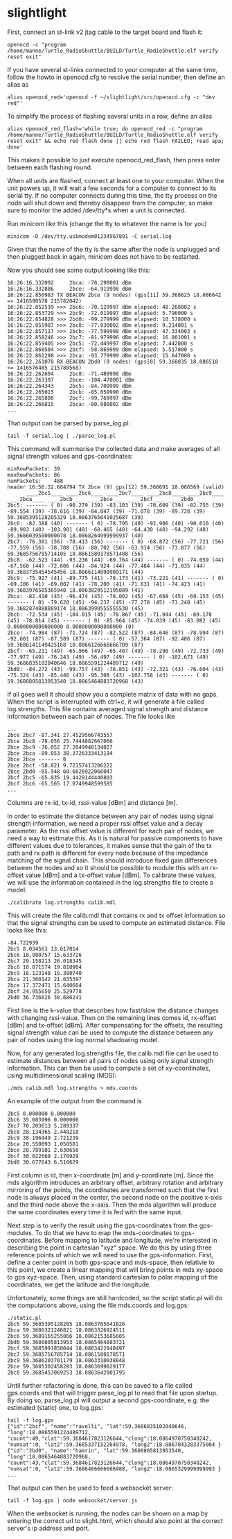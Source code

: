 # slightlight

First, connect an st-link v2 jtag cable to the target board and flash it:
```
openocd -c "program /home/manne/Turtle_RadioShuttle/BUILD/Turtle_RadioShuttle.elf verify reset exit"
```

If you have several st-links connected to your computer at the same time,
follow the howto in openocd.cfg to resolve the serial number, then define an alias as
```
alias openocd_red='openocd -f ~/slightlight/src/openocd.cfg -c "dev red"'
```

To simplify the process of flashing several units in a row, define an alias
```
alias openocd_red_flash='while true; do openocd_red -c "program /home/manne/Turtle_RadioShuttle/BUILD/Turtle_RadioShuttle.elf verify reset exit" && echo red flash done || echo red flash FAILED; read apa; done'
```

This makes it possible to just execute openocd_red_flash, then press enter
between each flashing round.

When all units are flashed, connect at least one to your computer. When the
unit powers up, it will wait a few seconds for a computer to connect to its
serial tty. If no computer connects during this time, the tty process on the
node will shut down and thereby disappear from the computer, so make sure to
monitor the added /dev/tty*s when a unit is connected.

Run minicom like this (change the tty to whatever the name is for you)
```
minicom -D /dev/tty.usbmodem01234567891 -C serial.log
```

Given that the name of the tty is the same after the node is unplugged and then
plugged back in again, minicom does not have to be restarted.


Now you should see some output looking like this:
```
16:26:16.332092     2bca: -78.290001 dBm
16:26:16.332886     2bce: -64.919998 dBm
16:26:22.850983 TX BEACON 2bce (9 nodes) (gps[11] 59.368625 18.086642 => 1416590578 215782042)
16:26:22.852539 >>> 2bc6: -70.129997 dBm elapsed: 48.268002 s
16:26:22.853729 >>> 2bc9: -72.019997 dBm elapsed: 5.796000 s
16:26:22.854828 >>> 2bd0: -99.279999 dBm elapsed: 10.578000 s
16:26:22.855987 >>> 2bc8: -77.830002 dBm elapsed: 9.214001 s
16:26:22.857117 >>> 2bcb: -77.599998 dBm elapsed: 47.334003 s
16:26:22.858246 >>> 2bc7: -81.979996 dBm elapsed: 16.001001 s
16:26:22.859405 >>> 2bc5: -72.449997 dBm elapsed: 7.442000 s
16:26:22.860504 >>> 2bcf: -58.869999 dBm elapsed: 5.517000 s
16:26:22.861298 >>> 2bca: -93.779999 dBm elapsed: 15.647000 s
16:26:22.261078 RX BEACON 2bd0 (9 nodes) (gps[0] 59.368035 18.086518 <= 1416576485 215780568)
16:26:22.262604     2bc8: -71.489998 dBm
16:26:22.263397     2bce: -104.470001 dBm
16:26:22.264343     2bc5: -84.709999 dBm
16:26:22.265015     2bcb: -85.059998 dBm
16:26:22.265808     2bcf: -99.769997 dBm
16:26:22.266815     2bca: -80.080002 dBm
...
```

That output can be parsed by parse_log.pl:

```
tail -f serial.log | ./parse_log.pl
```

This command will summarise the collected data and make averages of all signal
strength values and gps-coordinates:
```
minRowPackets: 39
maxRowPackets: 86
numPackets:    488
header 16:56:32.664794 TX 2bce (9) gps[12] 59.368691 18.086569 (valid)
      ____2bc5____ ____2bc6____ ____2bc7____ ____2bc8____ ____2bc9____ ____2bca____ ____2bcb____ ____2bce____ ____2bcf____ ____2bd0____
2bc5: ------- ( 0) -90.279 (39) -83.103 (39) -70.609 (39) -82.755 (39) -89.554 (39) -78.616 (39) -84.047 (39) -71.078 (39) -89.728 (39)  59.3685395128205329 18.0863765641025687 (39)
2bc6: -82.388 (40) ------- ( 0) -78.795 (40) -92.906 (40) -90.610 (40) -89.903 (40) -103.901 (40) -68.465 (40) -64.430 (40) -94.292 (40)  59.3686039500000078 18.0868264999999937 (40)
2bc7: -76.301 (56) -78.413 (56) ------- ( 0) -68.872 (56) -77.721 (56) -77.559 (56) -78.708 (56) -80.702 (56) -63.914 (56) -73.877 (56)  59.3685756785714105 18.0861580178571408 (56)
2bc8: -62.523 (44) -93.236 (44) -69.764 (44) ------- ( 0) -74.059 (44) -67.568 (44) -72.606 (44) -84.924 (44) -77.484 (44) -71.035 (44)  59.3683735454545456 18.0866114090909171 (44)
2bc9: -75.927 (41) -89.775 (41) -78.173 (41) -73.221 (41) ------- ( 0) -69.106 (41) -69.002 (41) -78.200 (41) -71.831 (41) -74.423 (41)  59.3683976585365940 18.0863829512195089 (41)
2bca: -82.410 (45) -96.474 (45) -78.002 (45) -67.668 (45) -69.153 (45) ------- ( 0) -79.620 (45) -94.237 (45) -77.278 (45) -73.240 (45)  59.3682874888889174 18.0863999555555530 (45)
2bcb: -72.534 (45) -104.015 (45) -78.867 (45) -71.944 (45) -69.178 (45) -78.814 (45) ------- ( 0) -85.964 (45) -74.039 (45) -83.082 (45)  0.0000000000000000 0.0000000000000000 (0)
2bce: -74.984 (87) -71.724 (87) -82.522 (87) -84.646 (87) -78.994 (87) -92.601 (87) -87.589 (87) ------- ( 0) -57.364 (87) -92.486 (87)  59.3686141149425168 18.0866126666666709 (87)
2bcf: -65.211 (49) -65.966 (49) -65.407 (49) -78.290 (49) -72.733 (49) -77.977 (49) -76.243 (49) -56.497 (49) ------- ( 0) -102.671 (49)  59.3686835102040646 18.0865591224489712 (49)
2bd0: -84.272 (43) -99.757 (43) -76.851 (43) -72.321 (43) -76.604 (43) -75.324 (43) -85.446 (43) -95.308 (43) -102.758 (43) ------- ( 0)  59.3680805813953540 18.0865464883720968 (43)
```

If all goes well it should show you a
complete matrix of data with no gaps. When the script is interrupted with
ctrl+c, it will generate a file called log.strengths. This file contains
averaged signal strength and distance information between each pair of
nodes. The file looks like
```
...
2bce 2bc7 -87.341 27.4529566743557
2bce 2bc8 -78.056 25.7444882667066
2bce 2bc9 -76.052 27.2049948134027
2bce 2bca -89.053 38.3726333413194
2bce 2bce ------- 0
2bce 2bcf -58.821 9.72157413286222
2bce 2bd0 -85.948 60.6026922066047
2bcf 2bc5 -65.835 19.4429144440803
2bcf 2bc6 -65.565 17.0749948599585
...
```

Columns are rx-id, tx-id, rssi-value [dBm] and distance [m].

In order to estimate the distance between any pair of nodes using signal
strength information, we need a proper rssi offset value and a decay
parameter. As the rssi offset value is different for each pair of nodes, we
need a way to estimate this. As it is natural for passive components to have
different values due to tolerances, it makes sense that the gain of the tx path
and rx path is different for every node because of the impedance matching of
the signal chain. This should introduce fixed gain differences between the
nodes and so it should be possible to module this with an rx-offset value
[dBm] and a tx-offset value [dBm]. To calibrate these values, we will use the
information contained in the log.strengths file to create a model:

```
./calibrate log.strengths calib.mdl
```

This will create the file calib.mdl that contains rx and tx offset information
so that the signal strengths can be used to compute an estimated distance.
File looks like this:

```
-84.722939
2bc5 8.034563 13.617014
2bc6 18.980757 15.633726
2bc7 29.158213 26.018345
2bc8 18.871574 19.810904
2bc9 16.123148 15.380740
2bca 21.360142 21.035397
2bce 17.372471 15.640604
2bcf 24.955650 25.529778
2bd0 36.736626 38.686241
```

First line is the k-value that describes how fast/slow the distance changes
with changing rssi-value. Then on the remaining lines comes id, rx-offset
[dBm] and tx-offset [dBm]. After compensating for the offsets, the resulting
signal strength value can be used to compute the distance between any pair of
nodes using the log normal shadowing model.

Now, for any generated log.strengths file, the calib.mdl file can be used to
estimate distances between all pairs of nodes using only signal strength
information. This can then be used to compute a set of xy-coordinates, using
multidimensional scaling (MDS):

```
./mds calib.mdl log.strengths > mds.coords
```

An example of the output from the command is

```
2bc5 0.000000 0.000000
2bc6 35.083996 0.000000
2bc7 70.203613 5.289337
2bc8 28.134365 2.448218
2bc9 38.196949 2.721239
2bca 20.550093 1.058581
2bce 28.789101 2.630650
2bcf 30.022669 2.170929
2bd0 30.677643 6.510629
```

First column is id, then x-coordinate [m] and y-coordinate [m].
Since the mds algorithm introduces an arbitrary offset, arbitrary rotation and
arbitrary mirroring of the points, the coordinates are transformed such that
the first node is always placed in the center, the second node on the positive
x-axis and the third node above the x-axis. Then the mds algorithm will
produce the same coordinates every time it is fed with the same input.

Next step is to verify the result using the gps-coordinates from the
gps-modules. To do that we have to map the mds-coordinates to
gps-coordinates. Before mapping to latitude and longitude, we're interested in
describing the point in cartesian "xyz" space.
We do this by using three reference points of which we will need to use the
gps-information. First, define a center point in both gps-space and mds-space,
then relativie to this point, we create a linear mapping that will bring
points in mds xy-space to gps xyz-space. Then, using standard cartesian to
polar mapping of the coordinates, we get the latitude and the longitude.

Unfortunately, some things are still hardcoded, so the script static.pl will do the
computations above, using the file mds.coords and log.gps:

```
./static.pl
2bc5 59.3685395128205 18.0863765641026
2bca 59.3686321246821 18.0863326924511
2bc6 59.3689165255866 18.0862153685605
2bd0 59.3680805813953 18.0865464883721
2bcf 59.3685991850044 18.0863422840497
2bc7 59.3685756785714 18.0861580178571
2bc9 59.3686203701179 18.0863310038848
2bce 59.3685302458283 18.0863699029177
2bc8 59.3685453069253 18.0863642001795
```

Until further refactoring is done, this can be saved to a file called
gps.coords and that will trigger parse_log.pl to read that file upon startup.
By doing so, parse_log.pl will output a second gps-coordinate, e.g. the
estimated (static) one, to log.gps:

```
tail -f log.gps
{"id":"2bcf", "name":"ravelli", "lat":59.3686835102040646, "long":18.0865591224489712, "count":49,"clat":59.3684617823126644,"clong":18.0864970750348242, "numsat":0, "lat2":59.3685337152264978, "long2":18.0867043283375004 }
{"id":"2bd0", "name":"hamrin", "lat":59.3680805813953540, "long":18.0865464883720968, "count":43,"clat":59.3684617823126644,"clong":18.0864970750348242, "numsat":0, "lat2":59.3686466666666988, "long2":18.0865329999999993 }
...
```

That output can then be used to feed a websocket server:
```
tail -f log.gps | node websocket/server.js
```
When the websocket is running, the nodes can be shown on a map by entering
the correct url to slight.html, which should also point at the correct
server's ip address and port.
